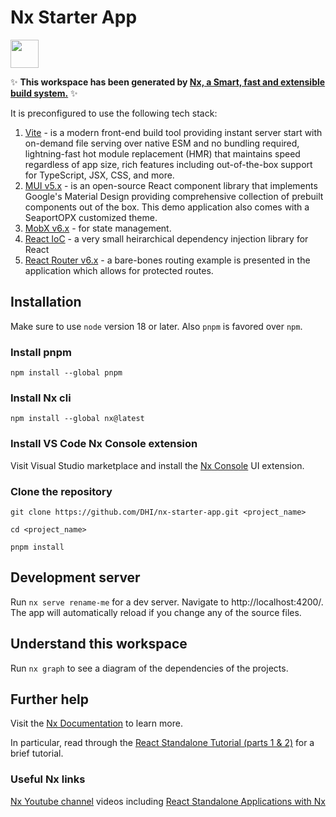 # Nx Starter App

<a alt="Nx logo" href="https://nx.dev" target="_blank" rel="noreferrer"><img src="https://raw.githubusercontent.com/nrwl/nx/master/images/nx-logo.png" width="45"></a>

✨ **This workspace has been generated by [Nx, a Smart, fast and extensible build system.](https://nx.dev)** ✨

It is preconfigured to use the following tech stack:
1. [Vite](https://vitejs.dev) - is a modern front-end build tool providing instant server start with on-demand file serving over native ESM and no bundling required, lightning-fast hot module replacement (HMR) that maintains speed regardless of app size, rich features including out-of-the-box support for TypeScript, JSX, CSS, and more.
2. [MUI v5.x](https://mui.com/material-ui/getting-started/overview/) - is an open-source React component library that implements Google's Material Design providing comprehensive collection of prebuilt components out of the box. This demo application also comes with a SeaportOPX customized theme.
3. [MobX v6.x](https://mobx.js.org/README.html) - for state management.
4. [React IoC](https://github.com/gnaeus/react-ioc) - a very small heirarchical dependency injection library for React
5. [React Router v6.x](https://reactrouter.com/en/main) - a bare-bones routing example is presented in the application which allows for protected routes. 
## Installation
Make sure to use `node` version 18 or later. Also `pnpm` is favored over `npm`.

### Install pnpm
`npm install --global pnpm`

### Install Nx cli
`npm install --global nx@latest `

### Install VS Code Nx Console extension
Visit Visual Studio marketplace and install the [Nx Console](https://marketplace.visualstudio.com/items?itemName=nrwl.angular-console) UI extension.

### Clone the repository 
`git clone https://github.com/DHI/nx-starter-app.git <project_name>`

`cd <project_name>`

`pnpm install`

## Development server

Run `nx serve rename-me` for a dev server. Navigate to http://localhost:4200/. The app will automatically reload if you change any of the source files.

## Understand this workspace

Run `nx graph` to see a diagram of the dependencies of the projects.

## Further help

Visit the [Nx Documentation](https://nx.dev) to learn more.

In particular, read through the [React Standalone Tutorial (parts 1 & 2)](https://nx.dev/tutorials/react-standalone-tutorial) for a brief tutorial.

### Useful Nx links
[Nx Youtube channel](https://www.youtube.com/@nxdevtools)  videos including [React Standalone Applications with Nx](https://www.youtube.com/watch?v=Q1WxHhmd7BU)
